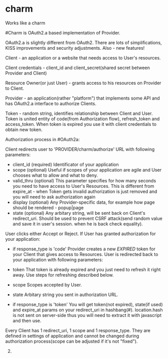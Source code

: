 charm
=====
Works like a charm

#Charm is OAuth2.a based implementation of Provider.

OAuth2.a is slightly different from OAuth2. There are lots of simplifications, KISS improvements and security adjustments. Also - new features! 

Client - an application or a website that needs access to User's resources.

Client credentials - client_id and client_secret(shared secret between Provider and Client)

Resource Owner(or just User) - grants access to his resources on Provider to Client. 

Provider - an application(rather "platform") that implements some API and has OAuth2.a interface to authorize Clients.

Token - random string, identifies relationship between Client and User. Token is united entity of code(from Authorization flow), refresh_token and access_token. When token is expired you use it with client credentials to obtain new token.

Authorization process in #OAuth2a:

Client redirects user to 'PROVIDER/charm/authorize' URL with following parameters:
* client_id (required)
Identificator of your application
* scope (optional)
Useful if scopes of your application are agile and User chooses what to allow and what to deny.
* valid_thru (optional)
This parameter specifies for how many seconds you need to have access to User's Resources. This is different from expire_at - when Token gets invalid authorization is just removed and you will need to ask authorization again
* display (optional)
Any Provider-specific data, for example how page should be rendered - popup|page
* state (optional)
Any arbitary string, will be sent back on Client's redirect_uri. Should be used to prevent CSRF attack(send random value and save it in user's session. when he is back check equality).

User clicks either Accept or Reject. If User has granted authorization for your application:
* if response_type is 'code'
Provider creates a new *EXPIRED* token for your Client that gives access to Resources. User is redirected back to your application with following parameters:
* token
That token is already expired and you just need to refresh it right away. Use steps for refreshing described below.
* scope
Scopes accepted by User.
* state
Arbitary string you sent in authorization URL.

* if response_type is 'token'
You will get token(not expired), state(if used) and expire_at params on your redirect_uri in hashbang(#). location.hash is not sent on server-side thus you will need to extract it with javascript and then use.




Every Client has 1 redirect_uri, 1 scope and 1 response_type. They are defined in settings of application and cannot be changed during authorization process(scope can be adjusted if it's not "fixed"). 

2. 